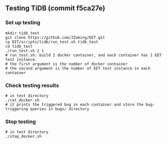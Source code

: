 ## Testing TiDB (commit f5ca27e)
### Set up testing
```shell
mkdir tidb_test
git clone https://github.com/JZuming/EET.git
cp EET/scripts/tidb/run_test.sh tidb_test
cd tidb_test
./run_test.sh 2 1 
# run_test.sh: build 2 docker container, and each container has 1 EET test instance.
# the first argument is the number of docker container
# the second argument is the number of EET test instance in each container
```

### Check testing results
```shell
# in test directory
./cat_docker.sh 
# it prints the triggered bug in each container and store the bug-triggering queries in bugs/ directory
```

### Stop testing
```shell
# in test directory
./stop_docker.sh
```

